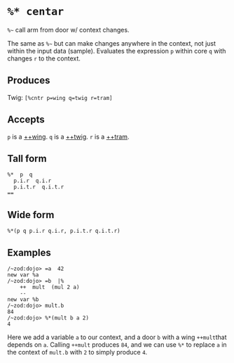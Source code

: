 `%* centar`
===========

`%~` call arm from door w/ context changes.

The same as `%~` but can make changes anywhere in the context, not just within the input data (sample). Evaluates the expression `p` within core `q` with changes `r` to the context.

Produces
--------

Twig: `[%cntr p=wing q=twig r=tram]`

Accepts
-------

`p` is a [++wing](). `q` is a [++twig](). `r` is a [++tram]().

Tall form
---------

    %*  p  q
      p.i.r  q.i.r
      p.i.t.r  q.i.t.r
    ==

Wide form
---------

    %*(p q p.i.r q.i.r, p.i.t.r q.i.t.r)

Examples
--------

    /~zod:dojo> =a  42
    new var %a
    /~zod:dojo> =b  |%
        ++  mult  (mul 2 a)
        --
    new var %b
    /~zod:dojo> mult.b
    84
    /~zod:dojo> %*(mult b a 2)
    4

Here we add a variable `a` to our context, and a door `b` with a wing
`++mult`that depends on `a`. Calling `++mult` produces `84`, and we can
use `%*` to replace `a` in the context of `mult.b` with `2` to simply
produce `4`.
